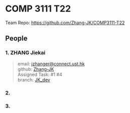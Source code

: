 # COMP 3111 T22
Team Repo: https://github.com/Zhang-JK/COMP3111-T22


## People
### 1. ZHANG Jiekai
> email: jzhanger@connect.ust.hk  
> github: [Zhang-JK](https://github.com/Zhang-JK)  
> Assigned Task: #1 #4  
> branch: [JK_dev](https://github.com/Zhang-JK/COMP3111-T22/tree/JK_dev)  

### 2.

### 3.
